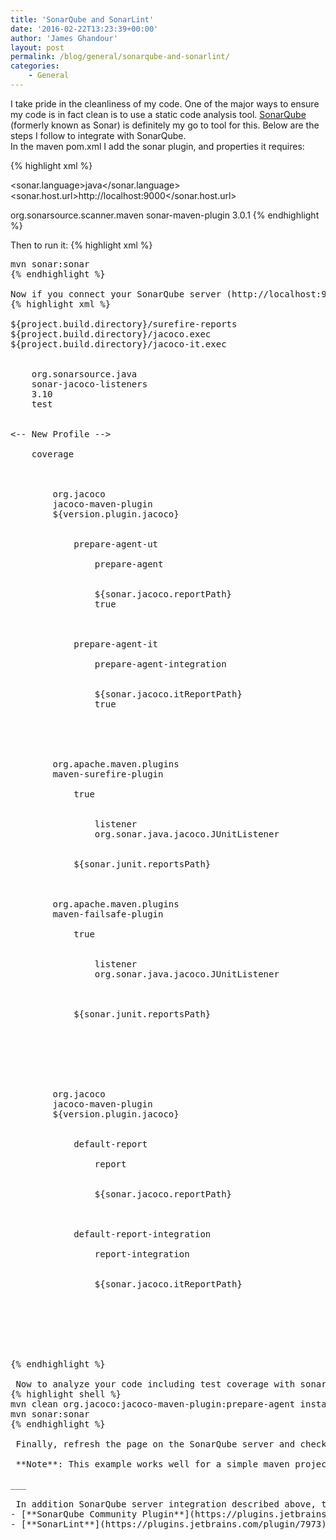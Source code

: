 ```yaml
---
title: 'SonarQube and SonarLint'
date: '2016-02-22T13:23:39+00:00'
author: 'James Ghandour'
layout: post
permalink: /blog/general/sonarqube-and-sonarlint/
categories:
    - General
---
```


I take pride in the cleanliness of my code. One of the major ways to ensure my code is in fact clean is to use a static code analysis tool. [SonarQube](http://www.sonarqube.org/) (formerly known as Sonar) is definitely my go to tool for this. Below are the steps I follow to integrate with SonarQube.   
 In the maven pom.xml I add the sonar plugin, and properties it requires:

{% highlight xml %}
<!-- Properties Section -->
<sonar.language>java</sonar.language>
<sonar.host.url>http://localhost:9000</sonar.host.url>

<plugin>
	<groupId>org.sonarsource.scanner.maven</groupId>
	<artifactId>sonar-maven-plugin</artifactId>
	<version>3.0.1</version>
</plugin>
{% endhighlight %}

Then to run it:
{% highlight xml %}
<pre class="brush: bash; title: ; notranslate" title="">
mvn sonar:sonar
{% endhighlight %}

Now if you connect your SonarQube server (http://localhost:9000) you see the results of your run. One thing notably missing is the test coverage results. In addition to analyzing code it has the ability to display test coverage. Ideally these coverage metrics, in addition to being aggregated can be broken down into unit vs. integration test coverage. Here is how I generally configure it: 
{% highlight xml %}
<!-- Properties Section -->
<sonar.junit.reportsPath>${project.build.directory}/surefire-reports</sonar.junit.reportsPath>
<sonar.jacoco.reportPath>${project.build.directory}/jacoco.exec</sonar.jacoco.reportPath>
<sonar.jacoco.itReportPath>${project.build.directory}/jacoco-it.exec</sonar.jacoco.itReportPath>

<dependency>
    <groupId>org.sonarsource.java</groupId>
    <artifactId>sonar-jacoco-listeners</artifactId>
    <version>3.10</version>
    <scope>test</scope>
</dependency>

<-- New Profile -->
<profile>
    <id>coverage</id>
    <build>
	<plugins>
	    <plugin>
		<groupId>org.jacoco</groupId>
		<artifactId>jacoco-maven-plugin</artifactId>
		<version>${version.plugin.jacoco}</version>
		<executions>
		    <execution>
			<id>prepare-agent-ut</id>
			<goals>
			    <goal>prepare-agent</goal>
			</goals>
			<configuration>
			    <destFile>${sonar.jacoco.reportPath}</destFile>
			    <append>true</append>
			</configuration>
		    </execution>
		    <execution>
			<id>prepare-agent-it</id>
			<goals>
			    <goal>prepare-agent-integration</goal>
			</goals>
			<configuration>
			    <destFile>${sonar.jacoco.itReportPath}</destFile>
			    <append>true</append>
			</configuration>
		    </execution>
		</executions>
	    </plugin>
	    <plugin>
		<groupId>org.apache.maven.plugins</groupId>
		<artifactId>maven-surefire-plugin</artifactId>
		<configuration>
		    <testFailureIgnore>true</testFailureIgnore>
		    <properties>
			<property>
			    <name>listener</name>
			    <value>org.sonar.java.jacoco.JUnitListener</value>
			</property>
		    </properties>
		    <reportsDirectory>${sonar.junit.reportsPath}</reportsDirectory>
		</configuration>
	    </plugin>
	    <plugin>
		<groupId>org.apache.maven.plugins</groupId>
		<artifactId>maven-failsafe-plugin</artifactId>
		<configuration>
		    <testFailureIgnore>true</testFailureIgnore>
		    <properties>
			<property>
			    <name>listener</name>
			    <value>org.sonar.java.jacoco.JUnitListener</value>
			</property>
		    </properties>
		    <!--
		    To see IT failure details on Sonar, merge reports with junit surefire output.
		    Minor issue is that the integration test failures on sonar are recognized as unit test failures.
		    -->
		    <reportsDirectory>${sonar.junit.reportsPath}</reportsDirectory>
		</configuration>
	    </plugin>
	</plugins>
    </build>
    <reporting>
	<plugins>
	    <plugin>
		<groupId>org.jacoco</groupId>
		<artifactId>jacoco-maven-plugin</artifactId>
		<version>${version.plugin.jacoco}</version>
		<reportSets>
		    <reportSet>
			<id>default-report</id>
			<reports>
			    <report>report</report>
			</reports>
			<configuration>
			    <dataFile>${sonar.jacoco.reportPath}</dataFile>
			</configuration>
		    </reportSet>
		    <reportSet>
			<id>default-report-integration</id>
			<reports>
			    <report>report-integration</report>
			</reports>
			<configuration>
			    <dataFile>${sonar.jacoco.itReportPath}</dataFile>
			</configuration>
		    </reportSet>
		</reportSets>
	    </plugin>
	</plugins>
    </reporting>
</profile>
{% endhighlight %}

 Now to analyze your code including test coverage with sonar you need to run two commands: ```
{% highlight shell %}
mvn clean org.jacoco:jacoco-maven-plugin:prepare-agent install -Pcoverage
mvn sonar:sonar
{% endhighlight %}

 Finally, refresh the page on the SonarQube server and check out the coverage test results in addition to the standard analysis!    

 **Note**: This example works well for a simple maven project, it would need to be tweaked for multi-module projects. My understanding is that main difference in a multi-module project is that you need to output to the same coverage report for the entire project, and not have a single report per module. 

___

 In addition SonarQube server integration described above, the Sonar team have two plugins for IntelliJ IDEA. 
- [**SonarQube Community Plugin**](https://plugins.jetbrains.com/plugin/7238) This plugin connects to an existing SonarQube server and shows you outstanding issues from your local project. It is helpful when you are working with an existing server and working through and cleaning up some outstanding issues.
- [**SonarLint**](https://plugins.jetbrains.com/plugin/7973) This plugin does not require a SonarQube server, and instead does a local analysis of your current project. It is especially helpful when you do not have a SonarQube server to work with.
 